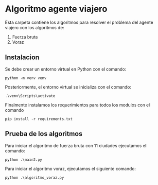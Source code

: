 # Algoritmo agente viajero
Esta carpeta contiene los algoritmos para resolver el problema del agente viajero con los algoritmos de:
1. Fuerza bruta
2. Voraz

## Instalacion
Se debe crear un entorno virtual en Python con el comando:
```
python -m venv venv
```
Posteriormente, el entorno virtual se inicializa con el comando:
```
.\venv\Scripts\activate
```
Finalmente instalamos los requerimientos para todos los modulos con el comando
```
pip install -r requirements.txt
```
## Prueba de los algoritmos
Para iniciar el algoritmo de fuerza bruta con 11 ciudades ejecutamos el comando:
```
python .\main2.py
```
Para iniciar el algoritmo voraz, ejecutamos el siguiente comando:
```
python .\algoritmo_voraz.py
```